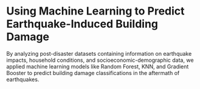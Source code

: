 # Using Machine Learning to Predict Earthquake-Induced Building Damage 
By analyzing post-disaster datasets containing information on earthquake impacts, household conditions, and socioeconomic-demographic data, we applied machine learning models like Random Forest, KNN, and Gradient Booster to predict building damage classifications in the aftermath of earthquakes.
